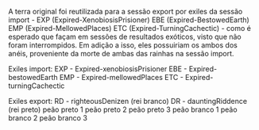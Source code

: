 A terra original foi reutilizada para a sessão export por exiles da sessão import - EXP (Expired-XenobiosisPrisioner) EBE (Expired-BestowedEarth) EMP (Expired-MellowedPlaces) ETC (Expired-TurningCachectic) - como é esperado que façam em sessões de resultados exóticos, visto que não foram interrompidos. Em adição a isso, eles possuiriam os ambos dos anéis, proveniente da morte de ambas das rainhas na sessão import. 

Exiles import:
	EXP - Expired-xenobiosisPrisioner
	EBE - Expired-bestowedEarth
	EMP - Expired-mellowedPlaces
	ETC - Expired-turningCachectic

Exiles export:
	RD - righteousDenizen (rei branco)
	DR - dauntingRiddence (rei preto)
	peão preto 1
	peão preto 2
	peão preto 3
	peão branco 1
	peão branco 2
	peão branco 3